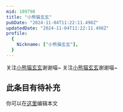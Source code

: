 ```yaml
---
mid: 109798
title: "小熊猫玄玄"
pubDate: "2024-11-04T11:22:11.498Z"
updatedDate: "2024-11-04T11:22:11.498Z"
profile:
  {
    Nickname: ["小熊猫玄玄"],
  }
---
```


关注[小熊猫玄玄](https://space.bilibili.com/109798)谢谢喵~ 关注[小熊猫玄玄](https://space.bilibili.com/109798)谢谢喵~

## 此条目有待补充
你可以在[这里](https://github.com/Yuhanawa/VTuber.ICU/edit/master/src/content/v/小熊猫玄玄/index.md)编辑本文
